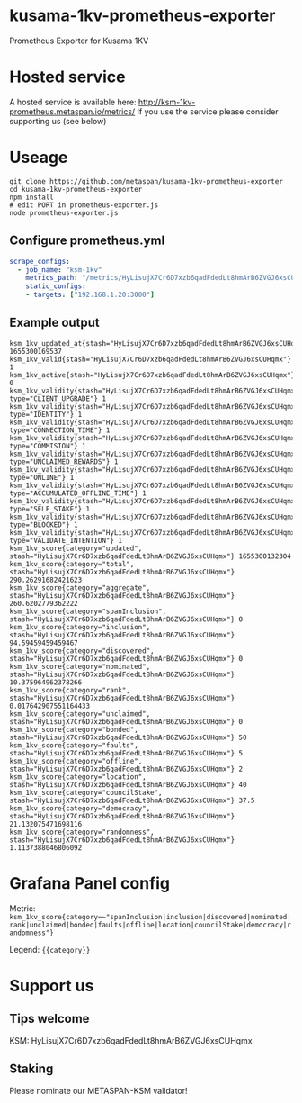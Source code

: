 # kusama-1kv-prometheus-exporter
Prometheus Exporter for Kusama 1KV

# Hosted service

A hosted service is available here: http://ksm-1kv-prometheus.metaspan.io/metrics/<stash>
If you use the service please consider supporting us (see below)

# Useage

```
git clone https://github.com/metaspan/kusama-1kv-prometheus-exporter
cd kusama-1kv-prometheus-exporter
npm install
# edit PORT in prometheus-exporter.js
node prometheus-exporter.js
```

## Configure prometheus.yml

```yml
scrape_configs:
  - job_name: "ksm-1kv"
    metrics_path: "/metrics/HyLisujX7Cr6D7xzb6qadFdedLt8hmArB6ZVGJ6xsCUHqmx"
    static_configs:
    - targets: ["192.168.1.20:3000"]
```

## Example output

```
ksm_1kv_updated_at{stash="HyLisujX7Cr6D7xzb6qadFdedLt8hmArB6ZVGJ6xsCUHqmx"} 1655300169537
ksm_1kv_valid{stash="HyLisujX7Cr6D7xzb6qadFdedLt8hmArB6ZVGJ6xsCUHqmx"} 1
ksm_1kv_active{stash="HyLisujX7Cr6D7xzb6qadFdedLt8hmArB6ZVGJ6xsCUHqmx"} 0
ksm_1kv_validity{stash="HyLisujX7Cr6D7xzb6qadFdedLt8hmArB6ZVGJ6xsCUHqmx", type="CLIENT_UPGRADE"} 1
ksm_1kv_validity{stash="HyLisujX7Cr6D7xzb6qadFdedLt8hmArB6ZVGJ6xsCUHqmx", type="IDENTITY"} 1
ksm_1kv_validity{stash="HyLisujX7Cr6D7xzb6qadFdedLt8hmArB6ZVGJ6xsCUHqmx", type="CONNECTION_TIME"} 1
ksm_1kv_validity{stash="HyLisujX7Cr6D7xzb6qadFdedLt8hmArB6ZVGJ6xsCUHqmx", type="COMMISION"} 1
ksm_1kv_validity{stash="HyLisujX7Cr6D7xzb6qadFdedLt8hmArB6ZVGJ6xsCUHqmx", type="UNCLAIMED_REWARDS"} 1
ksm_1kv_validity{stash="HyLisujX7Cr6D7xzb6qadFdedLt8hmArB6ZVGJ6xsCUHqmx", type="ONLINE"} 1
ksm_1kv_validity{stash="HyLisujX7Cr6D7xzb6qadFdedLt8hmArB6ZVGJ6xsCUHqmx", type="ACCUMULATED_OFFLINE_TIME"} 1
ksm_1kv_validity{stash="HyLisujX7Cr6D7xzb6qadFdedLt8hmArB6ZVGJ6xsCUHqmx", type="SELF_STAKE"} 1
ksm_1kv_validity{stash="HyLisujX7Cr6D7xzb6qadFdedLt8hmArB6ZVGJ6xsCUHqmx", type="BLOCKED"} 1
ksm_1kv_validity{stash="HyLisujX7Cr6D7xzb6qadFdedLt8hmArB6ZVGJ6xsCUHqmx", type="VALIDATE_INTENTION"} 1
ksm_1kv_score{category="updated", stash="HyLisujX7Cr6D7xzb6qadFdedLt8hmArB6ZVGJ6xsCUHqmx"} 1655300132304
ksm_1kv_score{category="total", stash="HyLisujX7Cr6D7xzb6qadFdedLt8hmArB6ZVGJ6xsCUHqmx"} 290.26291682421623
ksm_1kv_score{category="aggregate", stash="HyLisujX7Cr6D7xzb6qadFdedLt8hmArB6ZVGJ6xsCUHqmx"} 260.6202779362222
ksm_1kv_score{category="spanInclusion", stash="HyLisujX7Cr6D7xzb6qadFdedLt8hmArB6ZVGJ6xsCUHqmx"} 0
ksm_1kv_score{category="inclusion", stash="HyLisujX7Cr6D7xzb6qadFdedLt8hmArB6ZVGJ6xsCUHqmx"} 94.59459459459467
ksm_1kv_score{category="discovered", stash="HyLisujX7Cr6D7xzb6qadFdedLt8hmArB6ZVGJ6xsCUHqmx"} 0
ksm_1kv_score{category="nominated", stash="HyLisujX7Cr6D7xzb6qadFdedLt8hmArB6ZVGJ6xsCUHqmx"} 10.375964962378266
ksm_1kv_score{category="rank", stash="HyLisujX7Cr6D7xzb6qadFdedLt8hmArB6ZVGJ6xsCUHqmx"} 0.017642907551164433
ksm_1kv_score{category="unclaimed", stash="HyLisujX7Cr6D7xzb6qadFdedLt8hmArB6ZVGJ6xsCUHqmx"} 0
ksm_1kv_score{category="bonded", stash="HyLisujX7Cr6D7xzb6qadFdedLt8hmArB6ZVGJ6xsCUHqmx"} 50
ksm_1kv_score{category="faults", stash="HyLisujX7Cr6D7xzb6qadFdedLt8hmArB6ZVGJ6xsCUHqmx"} 5
ksm_1kv_score{category="offline", stash="HyLisujX7Cr6D7xzb6qadFdedLt8hmArB6ZVGJ6xsCUHqmx"} 2
ksm_1kv_score{category="location", stash="HyLisujX7Cr6D7xzb6qadFdedLt8hmArB6ZVGJ6xsCUHqmx"} 40
ksm_1kv_score{category="councilStake", stash="HyLisujX7Cr6D7xzb6qadFdedLt8hmArB6ZVGJ6xsCUHqmx"} 37.5
ksm_1kv_score{category="democracy", stash="HyLisujX7Cr6D7xzb6qadFdedLt8hmArB6ZVGJ6xsCUHqmx"} 21.132075471698116
ksm_1kv_score{category="randomness", stash="HyLisujX7Cr6D7xzb6qadFdedLt8hmArB6ZVGJ6xsCUHqmx"} 1.1137388046806092
```

# Grafana Panel config

Metric: `ksm_1kv_score{category=~"spanInclusion|inclusion|discovered|nominated|rank|unclaimed|bonded|faults|offline|location|councilStake|democracy|randomness"}`

Legend: `{{category}}`

# Support us

## Tips welcome

KSM: HyLisujX7Cr6D7xzb6qadFdedLt8hmArB6ZVGJ6xsCUHqmx

## Staking

Please nominate our METASPAN-KSM validator!
